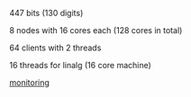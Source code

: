 447 bits (130 digits)

8 nodes with 16 cores each (128 cores in total)

64 clients with 2 threads

16 threads for linalg (16 core machine)

[monitoring](https://console.cloud.google.com/monitoring/dashboards/builder/73fee302-005b-432f-924d-68e88ae2ebf5?project=cado-nfs-cloud&dashboardBuilderState=%257B%2522editModeEnabled%2522:false%257D&startTime=20220601T123019-07:00&endTime=20220601T143019-07:00)
